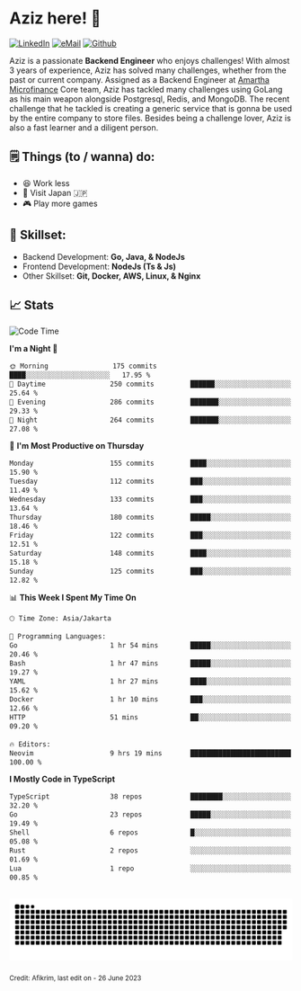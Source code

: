 # Aziz here! 👋

[![LinkedIn](https://img.shields.io/static/v1?message=afikrim&logo=linkedin&label=&color=0077B5&logoColor=white&labelColor=&style=for-the-badge)](https://www.linkedin.com/in/afikrim)
[![eMail](https://img.shields.io/static/v1?message=afikrim10@gmail.com&logo=gmail&label=&color=D14836&logoColor=white&labelColor=&style=for-the-badge)](mailto:afikrim10@gmail.com)
[![Github](https://komarev.com/ghpvc/?username=afikrim&label=Visitors&style=for-the-badge)](https://www.github.com/afikrim)

<!--Introduction-->
Aziz is a passionate **Backend Engineer** who enjoys challenges! With almost 3 years of experience, Aziz has solved many challenges, whether from the past or current company. Assigned as a Backend Engineer at [Amartha Microfinance](https://amartha.com) Core team, Aziz has tackled many challenges using GoLang as his main weapon alongside Postgresql, Redis, and MongoDB. The recent challenge that he tackled is creating a generic service that is gonna be used by the entire company to store files. Besides being a challenge lover, Aziz is also a fast learner and a diligent person.

<!--Things TODO-->
## 🗒️ Things (to / wanna) do:

- 😆 Work less
- 🚀 Visit Japan 🇯🇵
- 🎮 Play more games

<!--Skillset-->
## 🏅 Skillset:

- Backend Development: **Go, Java, & NodeJs**
- Frontend Development: **NodeJs (Ts & Js)**
- Other Skillset: **Git, Docker, AWS, Linux, & Nginx**

## 📈 Stats  

<!--START_SECTION:waka-->
![Code Time](http://img.shields.io/badge/Code%20Time-1%2C419%20hrs%2049%20mins-blue)

**I'm a Night 🦉** 

```text
🌞 Morning                175 commits         ████░░░░░░░░░░░░░░░░░░░░░   17.95 % 
🌆 Daytime                250 commits         ██████░░░░░░░░░░░░░░░░░░░   25.64 % 
🌃 Evening                286 commits         ███████░░░░░░░░░░░░░░░░░░   29.33 % 
🌙 Night                  264 commits         ███████░░░░░░░░░░░░░░░░░░   27.08 % 
```
📅 **I'm Most Productive on Thursday** 

```text
Monday                   155 commits         ████░░░░░░░░░░░░░░░░░░░░░   15.90 % 
Tuesday                  112 commits         ███░░░░░░░░░░░░░░░░░░░░░░   11.49 % 
Wednesday                133 commits         ███░░░░░░░░░░░░░░░░░░░░░░   13.64 % 
Thursday                 180 commits         █████░░░░░░░░░░░░░░░░░░░░   18.46 % 
Friday                   122 commits         ███░░░░░░░░░░░░░░░░░░░░░░   12.51 % 
Saturday                 148 commits         ████░░░░░░░░░░░░░░░░░░░░░   15.18 % 
Sunday                   125 commits         ███░░░░░░░░░░░░░░░░░░░░░░   12.82 % 
```


📊 **This Week I Spent My Time On** 

```text
🕑︎ Time Zone: Asia/Jakarta

💬 Programming Languages: 
Go                       1 hr 54 mins        █████░░░░░░░░░░░░░░░░░░░░   20.46 % 
Bash                     1 hr 47 mins        █████░░░░░░░░░░░░░░░░░░░░   19.27 % 
YAML                     1 hr 27 mins        ████░░░░░░░░░░░░░░░░░░░░░   15.62 % 
Docker                   1 hr 10 mins        ███░░░░░░░░░░░░░░░░░░░░░░   12.66 % 
HTTP                     51 mins             ██░░░░░░░░░░░░░░░░░░░░░░░   09.20 % 

🔥 Editors: 
Neovim                   9 hrs 19 mins       █████████████████████████   100.00 % 
```

**I Mostly Code in TypeScript** 

```text
TypeScript               38 repos            ████████░░░░░░░░░░░░░░░░░   32.20 % 
Go                       23 repos            █████░░░░░░░░░░░░░░░░░░░░   19.49 % 
Shell                    6 repos             █░░░░░░░░░░░░░░░░░░░░░░░░   05.08 % 
Rust                     2 repos             ░░░░░░░░░░░░░░░░░░░░░░░░░   01.69 % 
Lua                      1 repo              ░░░░░░░░░░░░░░░░░░░░░░░░░   00.85 % 
```




<!--END_SECTION:waka-->


<br clear="both">

<div align="center">
  <img src="https://raw.githubusercontent.com/afikrim/afikrim/output/snake.svg" alt="Snake animation" />
</div>


<sub>Credit: Afikrim, last edit on - 26 June 2023</sub>
